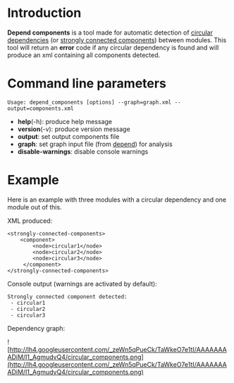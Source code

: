 # Introduction #

**Depend components** is a tool made for automatic detection of [circular dependencies](http://en.wikipedia.org/wiki/Circular_dependency) (or [strongly connected components](http://en.wikipedia.org/wiki/Strongly_connected_component)) between modules. This tool will return an **error** code if any circular dependency is found and will produce an xml containing all components detected.

# Command line parameters #

`Usage: depend_components [options] --graph=graph.xml --output=components.xml`

  * **help**(-h): produce help message
  * **version**(-v): produce version message
  * **output**: set output components file
  * **graph**: set graph input file (from [depend](UsingDepend.md)) for analysis
  * **disable-warnings**: disable console warnings


# Example #

Here is an example with three modules with a circular dependency and one module out of this.

XML produced:
```
<strongly-connected-components>
    <component>
        <node>circular1</node>
        <node>circular2</node>
        <node>circular3</node>
     </component>
</strongly-connected-components>
```

Console output (warnings are activated by default):
```
Strongly connected component detected:
 - circular1
 - circular2
 - circular3
```

Dependency graph:

![http://lh4.googleusercontent.com/_zeWn5qPueCk/TaWkeO7e1tI/AAAAAAAADiM/I1_AgmudvQ4/circular_components.png](http://lh4.googleusercontent.com/_zeWn5qPueCk/TaWkeO7e1tI/AAAAAAAADiM/I1_AgmudvQ4/circular_components.png)